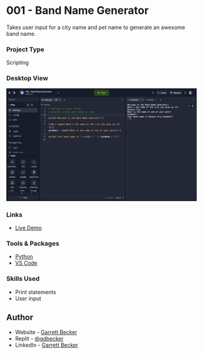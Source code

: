 # 001 - Band Name Generator

Takes user input for a city name and pet name to generate an awesome band name.

### Project Type

Scripting

### Desktop View

![](./001-band-name-generator.jpg)

### Links

- [Live Demo](https://replit.com/@gdbecker/001-Band-Name-Generator)

### Tools & Packages

- [Python](https://www.python.org)
- [VS Code](https://code.visualstudio.com)

### Skills Used

- Print statements
- User input

## Author

- Website - [Garrett Becker]()
- Replit - [@gdbecker]()
- LinkedIn - [Garrett Becker](https://www.linkedin.com/in/garrett-becker-923b4a106/)